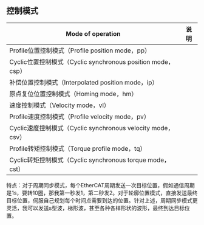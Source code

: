 ## 控制模式
|Mode of operation|说明|
|---|---|
|Profile位置控制模式（Profile position mode，pp）|
|Cyclic位置控制模式（Cyclic synchronous position mode，csp）|
|补偿位置控制模式（Interpolated position mode，ip）|
|原点复位位置控制模式（Homing mode，hm）|
|速度控制模式（Velocity mode，vl）|
|Profile速度控制模式（Profile velocity mode，pv）|
|Cyclic速度控制模式（Cyclic synchronous velocity mode，csv）|
|Profile转矩控制模式（Torque profile mode，tq）|
|Cyclic转矩控制模式（Cyclic synchronous torque mode，cst）|

特点：对于周期同步模式，每个EtherCAT周期发送一次目标位置，假如通信周期是1s，要转10圈，那我第一秒发1，第二秒发2。对于轮廓位置模式，直接发送最终目标位置，伺服自己规划每个时间点需要到达的位置。针对上述，周期同步模式更灵活，我可以发送s型波，梯形波，甚至各种各样形状的波形，最终到达目标位置。
